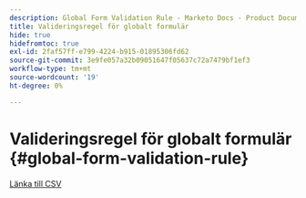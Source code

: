 ```yaml
---
description: Global Form Validation Rule - Marketo Docs - Product Documentation
title: Valideringsregel för globalt formulär
hide: true
hidefromtoc: true
exl-id: 2faf57ff-e799-4224-b915-01895306fd62
source-git-commit: 3e9fe057a32b09051647f05637c72a7479bf1ef3
workflow-type: tm+mt
source-wordcount: '19'
ht-degree: 0%

---
```


# Valideringsregel för globalt formulär {#global-form-validation-rule}

[Länka till CSV](/help/marketo/product-docs/administration/setup-administration/assets/freemaildomains.csv)
